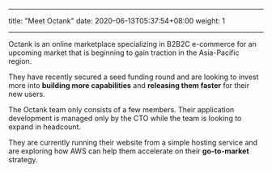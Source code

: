 
---
title: "Meet Octank"
date:  2020-06-13T05:37:54+08:00
weight: 1

---


Octank is an online marketplace specializing in B2B2C e-commerce for an upcoming market that is beginning to gain traction in the Asia-Pacific region. 

They have recently secured a seed funding round and are looking to invest more into **building more capabilities** and **releasing them faster** for their new users. 

The Octank team only consists of a few members. Their application development is managed only by the CTO while the team is looking to expand in headcount. 

They are currently running their website from a simple hosting service and are exploring how AWS can help them accelerate on their **go-to-market** strategy. 